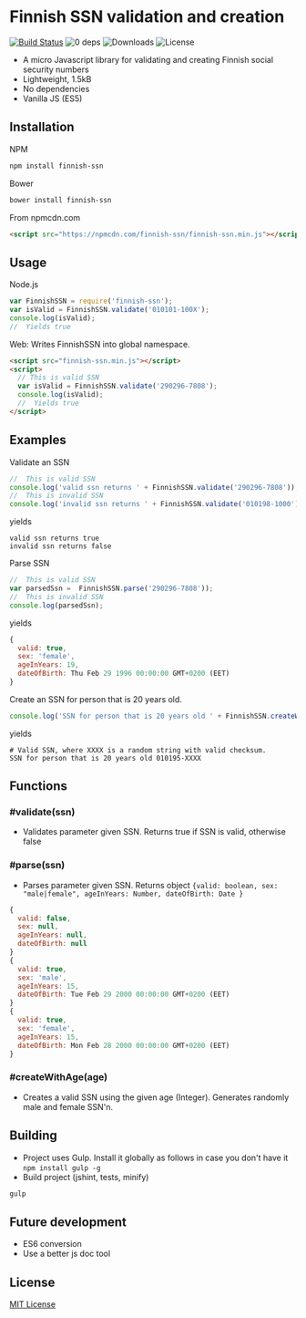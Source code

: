 Finnish SSN validation and creation
===================================

[![Build Status](https://travis-ci.org/vkomulai/finnish-ssn.svg?branch=master)](https://travis-ci.org/vkomulai/finnish-ssn) ![0 deps](https://david-dm.org/vkomulai/finnish-ssn.svg) ![Downloads](https://img.shields.io/npm/dt/finnish-ssn.svg) ![License](https://img.shields.io/npm/l/finnish-ssn.svg)





- A micro Javascript library for validating and creating Finnish social security numbers
- Lightweight, 1.5kB
- No dependencies
- Vanilla JS (ES5)

Installation
------------

NPM

```sh
npm install finnish-ssn
```

Bower

```sh
bower install finnish-ssn
```

From npmcdn.com

```html
<script src="https://npmcdn.com/finnish-ssn/finnish-ssn.min.js"></script>
```


Usage
-----

Node.js

``` js
var FinnishSSN = require('finnish-ssn');
var isValid = FinnishSSN.validate('010101-100X');
console.log(isValid);
//  Yields true

```

Web: Writes FinnishSSN into global namespace.

``` html
<script src="finnish-ssn.min.js"></script>
<script>
  // This is valid SSN
  var isValid = FinnishSSN.validate('290296-7808');
  console.log(isValid);
  //  Yields true
</script>

```

Examples
--------

Validate an SSN

``` js
//  This is valid SSN
console.log('valid ssn returns ' + FinnishSSN.validate('290296-7808'));
//  This is invalid SSN
console.log('invalid ssn returns ' + FinnishSSN.validate('010198-1000'));
```

yields

```
valid ssn returns true
invalid ssn returns false
```

Parse SSN

``` js
//  This is valid SSN
var parsedSsn =  FinnishSSN.parse('290296-7808'));
//  This is invalid SSN
console.log(parsedSsn);
```

yields

```js
{
  valid: true,
  sex: 'female',
  ageInYears: 19,
  dateOfBirth: Thu Feb 29 1996 00:00:00 GMT+0200 (EET)
}
```

Create an SSN for person that is 20 years old.

``` js
console.log('SSN for person that is 20 years old ' + FinnishSSN.createWithAge(20));
```

yields

```
# Valid SSN, where XXXX is a random string with valid checksum.
SSN for person that is 20 years old 010195-XXXX
```

Functions
---------

### #validate(ssn)

- Validates parameter given SSN. Returns true if SSN is valid, otherwise false

### #parse(ssn)

- Parses parameter given SSN. Returns object ``{valid: boolean, sex: "male|female", ageInYears: Number, dateOfBirth: Date }``

```js
{
  valid: false,
  sex: null,
  ageInYears: null,
  dateOfBirth: null
}
{
  valid: true,
  sex: 'male',
  ageInYears: 15,
  dateOfBirth: Tue Feb 29 2000 00:00:00 GMT+0200 (EET)
}
{
  valid: true,
  sex: 'female',
  ageInYears: 15,
  dateOfBirth: Mon Feb 28 2000 00:00:00 GMT+0200 (EET)
}
```

### #createWithAge(age)

- Creates a valid SSN using the given age (Integer). Generates randomly male and female SSN'n.

Building
--------
- Project uses Gulp. Install it globally as follows in case you don't have it `npm install gulp -g`
- Build project (jshint, tests, minify)

```sh
gulp
```

Future development
------------------
- ES6 conversion
- Use a better js doc tool

License
-------

[MIT License](LICENSE)
